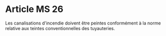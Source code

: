 # Article MS 26

Les canalisations d'incendie doivent être peintes conformément à la norme relative aux teintes conventionnelles des tuyauteries.
